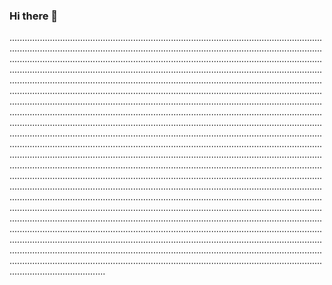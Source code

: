 ### Hi there 👋

..............................................................................................................................................................................................................................................................................................................................................................................................................................................................................................................................................................................................................................................................................................................................................................................................................................................................................................................................................................................................................................................................................................................................................................................................................................................................................................................................................................................................................................................................................................................................................................................................................................................................................................................................................................................................................................................................................................................................................................................................................................................................................................................................................................................................................................................................................................................................................................................................................................................................................................................................................................................................................................................................................................................................................................................................................................................................................